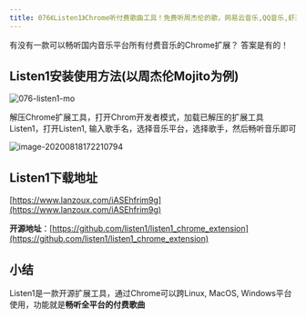 ```yaml
---
title: 076《Listen1》Chrome听付费歌曲工具！免费听周杰伦的歌，网易云音乐,QQ音乐,虾米音乐,酷狗,酷我,哔哩哔哩,咪咕,一个扩展全搞定
---
```


有没有一款可以畅听国内音乐平台所有付费音乐的Chrome扩展？ 答案是有的！


## Listen1安装使用方法(以周杰伦Mojito为例)



![076-listen1-mo](https://v2fy.com/asset/0i/ChromeAppHeroes/page/076-listen1.assets/076-listen1-mo.gif)



解压Chrome扩展工具，打开Chrom开发者模式，加载已解压的扩展工具Listen1，打开Listen1, 输入歌手名，选择音乐平台，选择歌手，然后畅听音乐即可



![image-20200818172210794](https://v2fy.com/asset/0i/ChromeAppHeroes/page/076-listen1.assets/image-20200818172210794.png)



## Listen1下载地址

[https://www.lanzoux.com/iASEhfrim9g](https://www.lanzoux.com/iASEhfrim9g)



**开源地址**：[https://github.com/listen1/listen1_chrome_extension](https://github.com/listen1/listen1_chrome_extension)

## 小结

Listen1是一款开源扩展工具，通过Chrome可以跨Linux, MacOS, Windows平台使用，功能就是**畅听全平台的付费歌曲**
